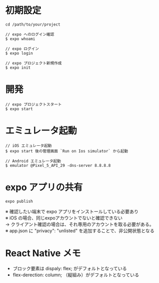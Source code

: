 # 初期設定
```
cd /path/to/your/project

// expo へのログイン確認
$ expo whoami

// expo ログイン
$ expo login

// expo プロジェクト新規作成
$ expo init
```
# 開発

```
// expo プロジェクトスタート
$ expo start
```

# エミュレータ起動

```
// iOS エミュレータ起動
$ expo start 後の管理画面 `Run on Ios simulator` から起動

// Android エミュレータ起動
$ emulator @Pixel_5_API_29 -dns-server 8.8.8.8
```


# expo アプリの共有

```
expo publish
```

※ 確認したい端末で expo アプリをインストールしている必要あり  
※ iOS の場合、同じexpoアカウントでないと確認できない   
→ クライアント確認の場合は、それ専用のアカウントを取る必要がある。  
※ app.json に "privacy": "unlisted" を追加することで、非公開状態となる


# React Native メモ

- ブロック要素は dispaly: flex; がデフォルトとなっている
- flex-derection: column; （縦組み）がデフォルトとなっている
